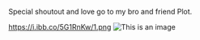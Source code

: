 Special shoutout and love go to my bro and friend Plot.

https://i.ibb.co/5G1RnKw/1.png
![This is an image](https://i.ibb.co/5G1RnKw/1.png)
